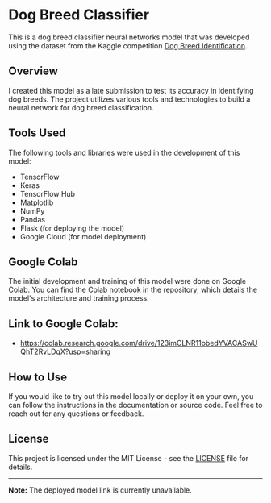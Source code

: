 # Dog Breed Classifier

This is a dog breed classifier neural networks model that was developed using the dataset from the Kaggle competition [Dog Breed Identification](https://www.kaggle.com/c/dog-breed-identification).

## Overview

I created this model as a late submission to test its accuracy in identifying dog breeds. The project utilizes various tools and technologies to build a neural network for dog breed classification.

## Tools Used

The following tools and libraries were used in the development of this model:

- TensorFlow
- Keras
- TensorFlow Hub
- Matplotlib
- NumPy
- Pandas
- Flask (for deploying the model)
- Google Cloud (for model deployment)

## Google Colab

The initial development and training of this model were done on Google Colab. You can find the Colab notebook in the repository, which details the model's architecture and training process.

## Link to Google Colab:
* https://colab.research.google.com/drive/123imCLNR11obedYVACASwUQhT2RvLDqX?usp=sharing

## How to Use

If you would like to try out this model locally or deploy it on your own, you can follow the instructions in the documentation or source code. Feel free to reach out for any questions or feedback.

## License

This project is licensed under the MIT License - see the [LICENSE](LICENSE) file for details.

---

**Note:** The deployed model link is currently unavailable.
